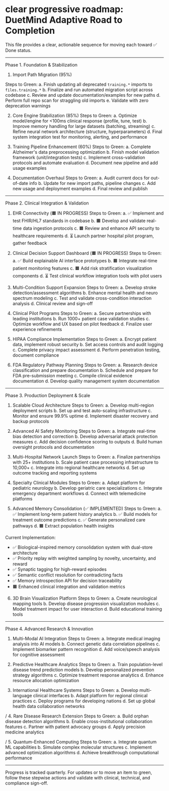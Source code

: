 # clear progressive roadmap: DuetMind Adaptive Road to Completion

This file provides a clear, actionable sequence for moving each toward ✅ Done status.

---

 Phase 1. Foundation & Stabilization

 1. Import Path Migration (95%)

Steps to Green:
  a. Finish updating all deprecated `training.*` imports to `files.training.*`
  b. Finalize and run automated migration script across codebase
  c. Review and update documentation/examples for new paths
  d. Perform full repo scan for straggling old imports
  e. Validate with zero deprecation warnings

 2. Core Engine Stabilization (85%)
Steps to Green:
  a. Optimize model/engine for <100ms clinical response (profile, tune, test)
  b. Improve memory handling for large datasets (batching, streaming)
  c. Refine neural network architecture (structure, hyperparameters)
  d. Final system integration test for monitoring, alerting, and performance

 3. Training Pipeline Enhancement (60%)
Steps to Green:
  a. Complete Alzheimer's data preprocessing optimization
  b. Finish model validation framework (unit/integration tests)
  c. Implement cross-validation protocols and automate evaluation
  d. Document new pipeline and add usage examples

 4. Documentation Overhaul
Steps to Green:
  a. Audit current docs for out-of-date info
  b. Update for new import paths, pipeline changes
  c. Add new usage and deployment examples
  d. Final review and publish

---
 Phase 2. Clinical Integration & Validation

 1. EHR Connectivity (🟧 IN PROGRESS)
Steps to Green:
  a. ✅ Implement and test FHIR/HL7 standards in codebase
  b. 🟧 Develop and validate real-time data ingestion protocols
  c. 🟧 Review and enhance API security to healthcare requirements
  d. ⏳ Launch partner hospital pilot program, gather feedback

 2. Clinical Decision Support Dashboard (🟧 IN PROGRESS)
Steps to Green:
  a. ✅ Build explainable AI interface prototypes
  b. 🟧 Integrate real-time patient monitoring features
  c. 🟧 Add risk stratification visualization components
  d. ⏳ Test clinical workflow integration tools with pilot users

 3. Multi-Condition Support Expansion
Steps to Green:
  a. Develop stroke detection/assessment algorithms
  b. Enhance mental health and neuro spectrum modeling
  c. Test and validate cross-condition interaction analysis
  d. Clinical review and sign-off

 4. Clinical Pilot Programs
Steps to Green:
  a. Secure partnerships with leading institutions
  b. Run 1000+ patient case validation studies
  c. Optimize workflow and UX based on pilot feedback
  d. Finalize user experience refinements

 5. HIPAA Compliance Implementation
Steps to Green:
  a. Encrypt patient data, implement robust security
  b. Set access controls and audit logging
  c. Complete privacy impact assessment
  d. Perform penetration testing, document compliance

 6. FDA Regulatory Pathway Planning
Steps to Green:
  a. Research device classification and prepare documentation
  b. Schedule and prepare for FDA pre-submission meeting
  c. Compile clinical evidence documentation
  d. Develop quality management system documentation

---

 Phase 3. Production Deployment & Scale

 1. Scalable Cloud Architecture
Steps to Green:
  a. Develop multi-region deployment scripts
  b. Set up and test auto-scaling infrastructure
  c. Monitor and ensure 99.9% uptime
  d. Implement disaster recovery and backup protocols

 2. Advanced AI Safety Monitoring
Steps to Green:
  a. Integrate real-time bias detection and correction
  b. Develop adversarial attack protection measures
  c. Add decision confidence scoring to outputs
  d. Build human oversight protocols and documentation

 3. Multi-Hospital Network Launch
Steps to Green:
  a. Finalize partnerships with 25+ institutions
  b. Scale patient case processing infrastructure to 10,000+
  c. Integrate into regional healthcare networks
  d. Set up outcome tracking and reporting systems

 4. Specialty Clinical Modules
Steps to Green:
  a. Adapt platform for pediatric neurology
  b. Develop geriatric care specializations
  c. Integrate emergency department workflows
  d. Connect with telemedicine platforms

 5. Advanced Memory Consolidation (✅ IMPLEMENTED)
Steps to Green:
  a. ✅ Implement long-term patient history analytics
  b. ✅ Build models for treatment outcome predictions
  c. ✅ Generate personalized care pathways
  d. 🟧 Extract population health insights

Current Implementation:
- ✅ Biological-inspired memory consolidation system with dual-store architecture
- ✅ Priority replay with weighted sampling by novelty, uncertainty, and reward
- ✅ Synaptic tagging for high-reward episodes
- ✅ Semantic conflict resolution for contradicting facts
- ✅ Memory introspection API for decision traceability
- 🟧 Enhanced clinical integration and validation metrics

 6. 3D Brain Visualization Platform
Steps to Green:
  a. Create neurological mapping tools
  b. Develop disease progression visualization modules
  c. Model treatment impact for user interaction
  d. Build educational training tools

---

 Phase 4. Advanced Research & Innovation

 1. Multi-Modal AI Integration
Steps to Green:
  a. Integrate medical imaging analysis into AI models
  b. Connect genetic data correlation pipelines
  c. Implement biomarker pattern recognition
  d. Add voice/speech analysis for cognitive assessment

 2. Predictive Healthcare Analytics
Steps to Green:
  a. Train population-level disease trend prediction models
  b. Develop personalized prevention strategy algorithms
  c. Optimize treatment response analytics
  d. Enhance resource allocation optimization

 3. International Healthcare Systems
Steps to Green:
  a. Develop multi-language clinical interfaces
  b. Adapt platform for regional clinical practices
  c. Deploy programs for developing nations
  d. Set up global health data collaboration networks

\/ 4. Rare Disease Research Extension
Steps to Green:
  a. Build orphan disease detection algorithms
  b. Enable cross-institutional collaboration features
  c. Partner with patient advocacy groups
  d. Apply precision medicine analytics

\/ 5. Quantum-Enhanced Computing
Steps to Green:
  a. Integrate quantum ML capabilities
  b. Simulate complex molecular structures
  c. Implement advanced optimization algorithms
  d. Achieve breakthrough computational performance

---

Progress is tracked quarterly. For updates or to move an item to green, follow these stepwise actions and validate with clinical, technical, and compliance sign-off.
